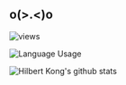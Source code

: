 ## o(>.<)o
![views](https://komarev.com/ghpvc/?username=soooda)

![Language Usage](https://github-readme-stats.vercel.app/api/top-langs/?username=soooda&layout=compact&hide=html)

![Hilbert Kong's github stats](https://github-readme-stats.vercel.app/api?username=soooda&show_icons=true&title_color=FF1493&icon_color=FF00FF&text_color=FF69B4&count_private=true&bg_color=0,ADD8E6,FFC0CB,FFF,FFC0CB,ADD8E6&include_all_commits=true)
